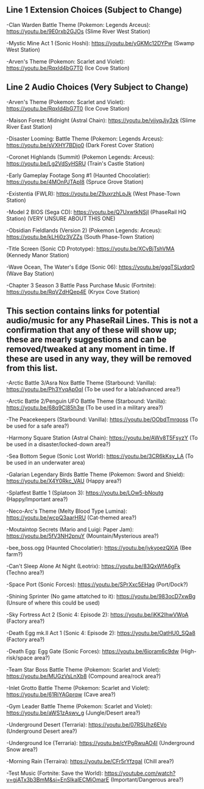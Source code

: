 ## Line 1 Extension Choices (Subject to Change)
-Clan Warden Battle Theme (Pokemon: Legends Arceus): https://youtu.be/9E0rxb2GJOs (Slime River West Station)

-Mystic Mine Act 1 (Sonic Hoshi): https://youtu.be/yGKMc12DYPw (Swamp West Station)

-Arven's Theme (Pokemon: Scarlet and Violet): https://youtu.be/RqxId4bG7T0 (Ice Cove Station)

## Line 2 Audio Choices (Very Subject to Change)

-Arven's Theme (Pokemon: Scarlet and Violet): https://youtu.be/RqxId4bG7T0 (Ice Cove Station)

-Maison Forest: Midnight (Astral Chain): https://youtu.be/vjjyqJjy3zk (Slime River East Station)

-Disaster Looming: Battle Theme (Pokemon: Legends Arceus): https://youtu.be/sVXHY7BDjo0 (Dark Forest Cover Station)

-Coronet Highlands (Summit) (Pokemon Legends: Arceus): https://youtu.be/Lg2VdSyHSRU (Train's Castle Station)

-Early Gameplay Footage Song #1 (Haunted Chocolatier): https://youtu.be/4MOnPJTApI8 (Spruce Grove Station)

-Existentia (FWLR): https://youtu.be/Z9uxrzhLpJk (West Phase-Town Station)

-Model 2 BIOS (Sega CD): https://youtu.be/Q7UxwtkNSjI (PhaseRail HQ Station) (VERY UNSURE ABOUT THIS ONE)

-Obsidian Fieldlands (Version 2) (Pokemon Legends: Arceus): https://youtu.be/kLHj0z3VZZs (South Phase-Town Station)

-Title Screen (Sonic CD Prototype): https://youtu.be/XCvBjTshVMA (Kennedy Manor Station)

-Wave Ocean, The Water's Edge (Sonic 06): https://youtu.be/ggqTSLydqr0 (Wave Bay Station)

-Chapter 3 Season 3 Battle Pass Purchase Music (Fortnite): https://youtu.be/RqVZdHQep4E (Kryox Cove Station)

## This section contains links for potential audio/music for any PhaseRail Lines. This is not a confirmation that any of these will show up; these are mearly suggestions and can be removed/tweaked at any moment in time. If these are used in any way, they will be removed from this list.

-Arctic Battle 3/Asra Nox Battle Theme (Starbound: Vanilla): https://youtu.be/Ph3YvqAp0qI (To be used for a lab/advanced area?)

-Arctic Battle 2/Penguin UFO Battle Theme (Starbound: Vanilla): https://youtu.be/68q9CI85h3w (To be used in a military area?)

-The Peacekeepers (Starbound: Vanilla): https://youtu.be/OObdTmrqoss (To be used for a safe area?)

-Harmony Square Station (Astral Chain): https://youtu.be/AWv8T5FsyzY (To be used in a disaster/locked-down area?)

-Sea Bottom Segue (Sonic Lost World): https://youtu.be/3CR6kKsy_LA (To be used in an underwater area)

-Galarian Legendary Birds Battle Theme (Pokemon: Sword and Shield): https://youtu.be/X4Y0Rkc_VAU (Happy area?)

-Splatfest Battle 1 (Splatoon 3): https://youtu.be/LOw5-bNoutg (Happy/Important area?)

-Neco-Arc's Theme (Melty Blood Type Lumina): https://youtu.be/wcpQ3aarHRU (Cat-themed area?)

-Moutaintop Secrets (Mario and Luigi: Paper Jam): https://youtu.be/5fV3NH2pnuY (Mountain/Mysterious area?)

-bee_boss.ogg (Haunted Chocolatier): https://youtu.be/jvkyoezQXlA (Bee farm?)

-Can't Sleep Alone At Night (Leotrix): https://youtu.be/83QxWfA6gFk (Techno area?)

-Space Port (Sonic Forces): https://youtu.be/SPrXxc5EHag (Port/Dock?)

-Shining Sprinter (No game attatched to it): https://youtu.be/983ocD7xwBg (Unsure of where this could be used)

-Sky Fortress Act 2 (Sonic 4: Episode 2): https://youtu.be/iKK2IhwVWoA (Factory area?)

-Death Egg mk.ll Act 1 (Sonic 4: Episode 2): https://youtu.be/OatHU0_SQa8 (Factory area?)

-Death Egg: Egg Gate (Sonic Forces): https://youtu.be/6ioram6c9dw (High-risk/space area?)

-Team Star Boss Battle Theme (Pokemon: Scarlet and Violet): https://youtu.be/MUGzVsLnXb8 (Compound area/rock area?)

-Inlet Grotto Battle Theme (Pokemon: Scarlet and Violet): https://youtu.be/61RiYAGprqw (Cave area?)

-Gym Leader Battle Theme (Pokemon: Scarlet and Violet): https://youtu.be/aWS1zAswv_g (Jungle/Desert area?)

-Underground Desert (Terraria): https://youtu.be/07RSUhz6EVo (Underground Desert area?)

-Underground Ice (Terraria): https://youtu.be/cYPgRwuAO4I (Underground Snow area?)

-Morning Rain (Terraira): https://youtu.be/CFr5rYfzgaI (Chill area?)

-Test Music (Fortnite: Save the World): https://youtube.com/watch?v=gjATx3b3BmM&si=EnSIkaIECMiOmarE (Important/Dangerous area?)
